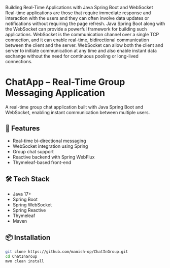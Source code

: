 Building Real-Time Applications with Java Spring Boot and WebSocket
Real-time applications are those that require immediate response and 
interaction with the users and they can often involve data updates or 
notifications without requiring the page refresh. Java Spring Boot along 
with the WebSocket can provide a powerful framework for building such applications.
WebSocket is the communication channel over a single TCP connection, and it can enable real-time, 
bidirectional communication between the client and the server.
WebSocket can allow both the client and server to initiate communication at any time and also enable
instant data exchange without the need for continuous pooling or long-lived connections.

# ChatApp – Real-Time Group Messaging Application

A real-time group chat application built with Java Spring Boot and WebSocket, enabling instant communication between multiple users.

## 🚀 Features
- Real-time bi-directional messaging
- WebSocket integration using Spring
- Group chat support
- Reactive backend with Spring WebFlux
- Thymeleaf-based front-end

## 🛠️ Tech Stack
- Java 17+
- Spring Boot
- Spring WebSocket
- Spring Reactive
- Thymeleaf
- Maven

## 📦 Installation

```bash
git clone https://github.com/manish-op/ChatInGroup.git
cd ChatInGroup
mvn clean install
